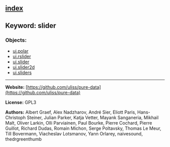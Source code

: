 [index](../index.html)
---

## Keyword: slider

### Objects:
* [ui.polar](../ui.polar.html)
* [ui.rslider](../ui.rslider.html)
* [ui.slider](../ui.slider.html)
* [ui.slider2d](../ui.slider2d.html)
* [ui.sliders](../ui.sliders.html)

---
**Website:** [https://github.com/uliss/pure-data](https://github.com/uliss/pure-data)

**License:** GPL3

**Authors:** Albert Graef, Alex Nadzharov, André Sier, Eliott Paris, Hans-Christoph Steiner, Julian Parker, Katja Vetter, Mayank Sanganeria, Mikhail Malt, Oliver Larkin, Olli Parviainen, Paul Bourke, Pierre Cochard, Pierre Guillot, Richard Dudas, Romain Michon, Serge Poltavsky, Thomas Le Meur, Till Bovermann, Viacheslav Lotsmanov, Yann Orlarey, naivesound, thedrgreenthumb
